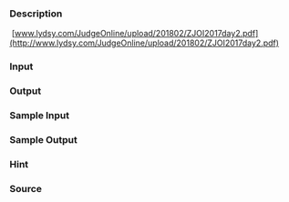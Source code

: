 
### Description
 [www.lydsy.com/JudgeOnline/upload/201802/ZJOI2017day2.pdf](http://www.lydsy.com/JudgeOnline/upload/201802/ZJOI2017day2.pdf)
### Input

### Output

### Sample Input

### Sample Output

### Hint

### Source
